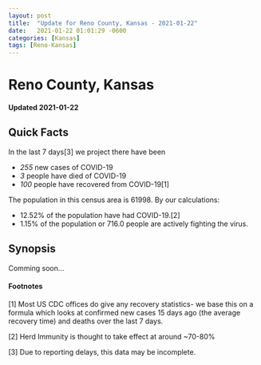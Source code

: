 ```yaml
---
layout: post
title:  "Update for Reno County, Kansas - 2021-01-22"
date:   2021-01-22 01:01:29 -0600
categories: [Kansas]
tags: [Reno-Kansas]
---
```


# Reno County, Kansas
#### Updated 2021-01-22

## Quick Facts

In the last 7 days[3] we project there have been
- *255* new cases of COVID-19
- *3* people have died of COVID-19
- *100* people have recovered from COVID-19[1]

The population in this census area is 61998. By our calculations:
- 12.52% of the population have had COVID-19.[2]
- 1.15% of the population or 716.0 people are actively fighting the virus.

## Synopsis

Comming soon...


#### Footnotes

[1] Most US CDC offices do give any recovery statistics- we base this on a formula which looks at confirmed new cases
15 days ago (the average recovery time) and deaths over the last 7 days.

[2] Herd Immunity is thought to take effect at around ~70-80%

[3] Due to reporting delays, this data may be incomplete.
 
    